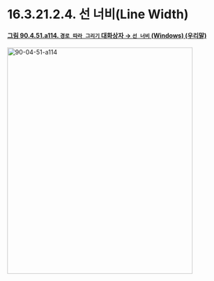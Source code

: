 # 16.3.21.2.4. 선 너비(Line Width)

<a id="90-04-51-a114"></a>

#### [그림 90.4.51.a114. `경로 따라 그리기` 대화상자 → `선 너비` (Windows) (우리말)](./90-04-0051-stroke_path.md#90-04-51-a114)
<img width="425" height="518" alt="90-04-51-a114" src="https://github.com/user-attachments/assets/0d279007-eef4-4fa4-bfd7-5fa15f89e385" />